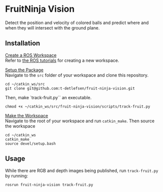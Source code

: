 # FruitNinja Vision
Detect the position and velocity of colored balls and predict where and when they will intersect with the ground plane.

## Installation
<ins>Create a ROS Workspace</ins>\
Refer to [the ROS tutorials](http://wiki.ros.org/ROS/Tutorials/InstallingandConfiguringROSEnvironment) for creating a new workspace.

<ins>Setup the Package</ins>\
Navigate to the `src` folder of your workspace and clone this repository.

```
cd ~/catkin_ws/src
git clone git@github.com:t-detlefsen/fruit-ninja-vision.git
```

Then, make `track-fruit.py`` an executable.

```
chmod +x ~/catkin_ws/src/fruit-ninja-vision/scripts/track-fruit.py
```

<ins>Make the Workspace</ins>\
Navigate to the root of your workspace and run `catkin_make`. Then source the workspace

```
cd ~/catkin_ws
catkin_make
source devel/setup.bash
```

## Usage
While there are RGB and depth images being published, run `track-fruit.py` by running:

```
rosrun fruit-ninja-vision track-fruit.py
```